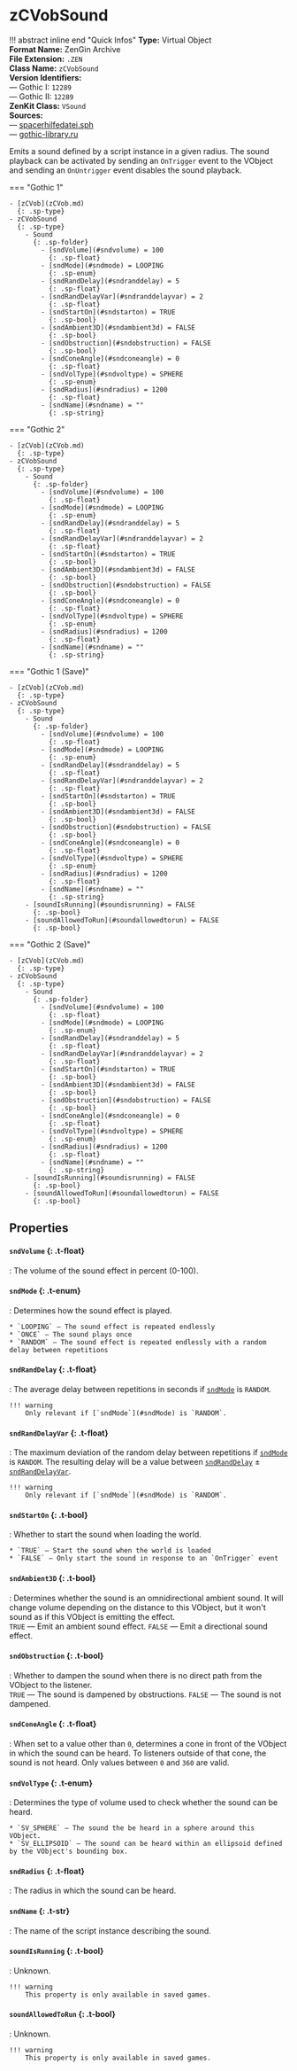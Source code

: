 # zCVobSound

!!! abstract inline end "Quick Infos"
    **Type:** Virtual Object<br/>
    **Format Name:** ZenGin Archive<br/>
    **File Extension:** `.ZEN`<br/>
    **Class Name:** `zCVobSound`<br/>
    **Version Identifiers:**<br />
    — Gothic I: `12289`<br/>
    — Gothic II: `12289`<br/>
    **ZenKit Class:** `VSound`<br/>
    **Sources:**<br/>
    — [spacerhilfedatei.sph](https://wiki.worldofgothic.de/doku.php?id=spacer:hilfedatei)<br/>
    — [gothic-library.ru](http://www.gothic-library.ru/publ/class_zcvobsound/1-1-0-701)

Emits a sound defined by a script instance in a given radius. The sound playback can be activated by sending an
`OnTrigger` event to the VObject and sending an `OnUntrigger` event disables the sound playback.

=== "Gothic 1"

    - [zCVob](zCVob.md)
      {: .sp-type}
    - zCVobSound
      {: .sp-type}
        - Sound
          {: .sp-folder}
            - [sndVolume](#sndvolume) = 100
              {: .sp-float}
            - [sndMode](#sndmode) = LOOPING
              {: .sp-enum}
            - [sndRandDelay](#sndranddelay) = 5
              {: .sp-float}
            - [sndRandDelayVar](#sndranddelayvar) = 2
              {: .sp-float}
            - [sndStartOn](#sndstarton) = TRUE
              {: .sp-bool}
            - [sndAmbient3D](#sndambient3d) = FALSE
              {: .sp-bool}
            - [sndObstruction](#sndobstruction) = FALSE
              {: .sp-bool}
            - [sndConeAngle](#sndconeangle) = 0
              {: .sp-float}
            - [sndVolType](#sndvoltype) = SPHERE
              {: .sp-enum}
            - [sndRadius](#sndradius) = 1200
              {: .sp-float}
            - [sndName](#sndname) = ""
              {: .sp-string}

=== "Gothic 2"

    - [zCVob](zCVob.md)
      {: .sp-type}
    - zCVobSound
      {: .sp-type}
        - Sound
          {: .sp-folder}
            - [sndVolume](#sndvolume) = 100
              {: .sp-float}
            - [sndMode](#sndmode) = LOOPING
              {: .sp-enum}
            - [sndRandDelay](#sndranddelay) = 5
              {: .sp-float}
            - [sndRandDelayVar](#sndranddelayvar) = 2
              {: .sp-float}
            - [sndStartOn](#sndstarton) = TRUE
              {: .sp-bool}
            - [sndAmbient3D](#sndambient3d) = FALSE
              {: .sp-bool}
            - [sndObstruction](#sndobstruction) = FALSE
              {: .sp-bool}
            - [sndConeAngle](#sndconeangle) = 0
              {: .sp-float}
            - [sndVolType](#sndvoltype) = SPHERE
              {: .sp-enum}
            - [sndRadius](#sndradius) = 1200
              {: .sp-float}
            - [sndName](#sndname) = ""
              {: .sp-string}

=== "Gothic 1 (Save)"

    - [zCVob](zCVob.md)
      {: .sp-type}
    - zCVobSound
      {: .sp-type}
        - Sound
          {: .sp-folder}
            - [sndVolume](#sndvolume) = 100
              {: .sp-float}
            - [sndMode](#sndmode) = LOOPING
              {: .sp-enum}
            - [sndRandDelay](#sndranddelay) = 5
              {: .sp-float}
            - [sndRandDelayVar](#sndranddelayvar) = 2
              {: .sp-float}
            - [sndStartOn](#sndstarton) = TRUE
              {: .sp-bool}
            - [sndAmbient3D](#sndambient3d) = FALSE
              {: .sp-bool}
            - [sndObstruction](#sndobstruction) = FALSE
              {: .sp-bool}
            - [sndConeAngle](#sndconeangle) = 0
              {: .sp-float}
            - [sndVolType](#sndvoltype) = SPHERE
              {: .sp-enum}
            - [sndRadius](#sndradius) = 1200
              {: .sp-float}
            - [sndName](#sndname) = ""
              {: .sp-string}
        - [soundIsRunning](#soundisrunning) = FALSE
          {: .sp-bool}
        - [soundAllowedToRun](#soundallowedtorun) = FALSE
          {: .sp-bool}

=== "Gothic 2 (Save)"

    - [zCVob](zCVob.md)
      {: .sp-type}
    - zCVobSound
      {: .sp-type}
        - Sound
          {: .sp-folder}
            - [sndVolume](#sndvolume) = 100
              {: .sp-float}
            - [sndMode](#sndmode) = LOOPING
              {: .sp-enum}
            - [sndRandDelay](#sndranddelay) = 5
              {: .sp-float}
            - [sndRandDelayVar](#sndranddelayvar) = 2
              {: .sp-float}
            - [sndStartOn](#sndstarton) = TRUE
              {: .sp-bool}
            - [sndAmbient3D](#sndambient3d) = FALSE
              {: .sp-bool}
            - [sndObstruction](#sndobstruction) = FALSE
              {: .sp-bool}
            - [sndConeAngle](#sndconeangle) = 0
              {: .sp-float}
            - [sndVolType](#sndvoltype) = SPHERE
              {: .sp-enum}
            - [sndRadius](#sndradius) = 1200
              {: .sp-float}
            - [sndName](#sndname) = ""
              {: .sp-string}
        - [soundIsRunning](#soundisrunning) = FALSE
          {: .sp-bool}
        - [soundAllowedToRun](#soundallowedtorun) = FALSE
          {: .sp-bool}

## Properties

#### `sndVolume` {: .t-float}

:   The volume of the sound effect in percent (0-100).

#### `sndMode` {: .t-enum}

:   Determines how the sound effect is played.

    * `LOOPING` — The sound effect is repeated endlessly
    * `ONCE` — The sound plays once
    * `RANDOM` — The sound effect is repeated endlessly with a random delay between repetitions

#### `sndRandDelay` {: .t-float}

:   The average delay between repetitions in seconds if [`sndMode`](#sndMode) is `RANDOM`.
    
    !!! warning
        Only relevant if [`sndMode`](#sndMode) is `RANDOM`.


#### `sndRandDelayVar` {: .t-float}

:   The maximum deviation of the random delay between repetitions if [`sndMode`](#sndMode) is `RANDOM`. The resulting
    delay will be a value between [`sndRandDelay`](#sndRandDelay) ± [`sndRandDelayVar`](#sndRandDelayVar).

    !!! warning
        Only relevant if [`sndMode`](#sndMode) is `RANDOM`.

#### `sndStartOn` {: .t-bool}

:   Whether to start the sound when loading the world.
    
    * `TRUE` — Start the sound when the world is loaded
    * `FALSE` — Only start the sound in response to an `OnTrigger` event

#### `sndAmbient3D` {: .t-bool}

:   Determines whether the sound is an omnidirectional ambient sound. It will change volume depending on the distance
    to this VObject, but it won't sound as if this VObject is emitting the effect.
    <br/>`TRUE` — Emit an ambient sound effect. `FALSE` — Emit a directional sound effect.


#### `sndObstruction` {: .t-bool}

:   Whether to dampen the sound when there is no direct path from the VObject to the listener.
    <br/>`TRUE` — The sound is dampened by obstructions. `FALSE` — The sound is not dampened.


#### `sndConeAngle` {: .t-float}

:   When set to a value other than `0`, determines a cone in front of the VObject in which the sound can be heard.
    To listeners outside of that cone, the sound is not heard. Only values between `0` and `360` are valid.


#### `sndVolType` {: .t-enum}

:   Determines the type of volume used to check whether the sound can be heard.

    * `SV_SPHERE` — The sound the be heard in a sphere around this VObject.
    * `SV_ELLIPSOID` — The sound can be heard within an ellipsoid defined by the VObject's bounding box.

#### `sndRadius` {: .t-float}

:   The radius in which the sound can be heard.

#### `sndName` {: .t-str}

:   The name of the script instance describing the sound.

#### `soundIsRunning` {: .t-bool}

:   Unknown.

    !!! warning
        This property is only available in saved games.

#### `soundAllowedToRun` {: .t-bool}

:   Unknown.

    !!! warning
        This property is only available in saved games.
